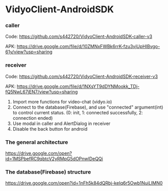 # VidyoClient-AndroidSDK

### caller
Code: https://github.com/s442720/VidyoClient-AndroidSDK-caller-v3

APK: https://drive.google.com/file/d/10ZMNxFWBk6rrK-fzu3vjUpHIBvgo-61y/view?usp=sharing

### receiver
Code: https://github.com/s442720/VidyoClient-AndroidSDK-receiver-v3

APK: https://drive.google.com/file/d/1NXsYT9dDYNMookk_TDj-fQ5NwL67jEN7/view?usp=sharing

1. Import more functions for video-chat (vidyo.io)
2. Connect to the database(Firebase), and use "connected" argument(int) to control current status. (0: init, 1: connected successfully, 2: connection ended)
3. Use modal in caller and AlertDialog in receiver
4. Disable the back button for android


### The general architecture
https://drive.google.com/open?id=1MSPbefRC9qbtcV2yRMpG5dOPnwlDeQQi

### The database(Firebase) structure
https://drive.google.com/open?id=1nFh5k84dQRbj-keIq6r5Owb1NuiLIMN0
